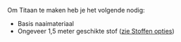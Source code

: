 Om Titaan te maken heb je het volgende nodig:

*   Basis naaimateriaal
*   Ongeveer 1,5 meter geschikte stof ([zie Stoffen opties](/docs/patterns/titan/fabric))
